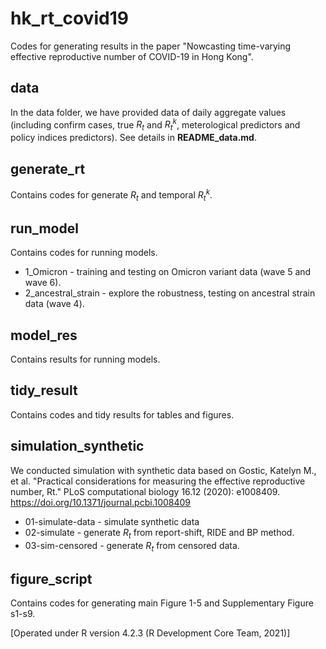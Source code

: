 # hk_rt_covid19
Codes for generating results in the paper "Nowcasting time-varying effective reproductive number of COVID-19 in Hong Kong".

## data
In the data folder,  we have provided data of daily aggregate values (including confirm cases, true $R_t$ and $R_{t}^{k}$, meterological predictors and policy indices predictors). See details in **README_data.md**.

## generate_rt
Contains codes for generate $R_t$ and temporal $R_{t}^{k}$.

## run_model
Contains codes for running models.
* 1_Omicron - training and testing on Omicron variant data (wave 5 and wave 6).
* 2_ancestral_strain - explore the robustness, testing on ancestral strain data (wave 4).

## model_res
Contains results for running models.

## tidy_result
Contains codes and tidy results for tables and figures.

## simulation_synthetic
We conducted simulation with synthetic data based on Gostic, Katelyn M., et al. "Practical considerations for measuring the effective reproductive number, Rt." PLoS computational biology 16.12 (2020): e1008409. https://doi.org/10.1371/journal.pcbi.1008409

* 01-simulate-data - simulate synthetic data
* 02-simulate - generate $R_t$ from report-shift, RIDE and BP method.
* 03-sim-censored - generate $R_t$ from censored data.

## figure_script
Contains codes for generating main Figure 1-5 and Supplementary Figure s1-s9.

[Operated under R version 4.2.3 (R Development Core Team, 2021)]
